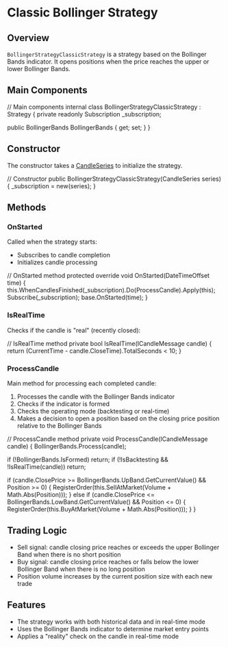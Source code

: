 # Classic Bollinger Strategy

## Overview

`BollingerStrategyClassicStrategy` is a strategy based on the Bollinger Bands indicator. It opens positions when the price reaches the upper or lower Bollinger Bands.

## Main Components

// Main components
internal class BollingerStrategyClassicStrategy : Strategy
{
   private readonly Subscription _subscription;

   public BollingerBands BollingerBands { get; set; }
}

## Constructor

The constructor takes a [CandleSeries](xref:StockSharp.Algo.Candles.CandleSeries) to initialize the strategy.

// Constructor
public BollingerStrategyClassicStrategy(CandleSeries series)
{
   _subscription = new(series);
}

## Methods

### OnStarted

Called when the strategy starts:

- Subscribes to candle completion
- Initializes candle processing

// OnStarted method
protected override void OnStarted(DateTimeOffset time)
{
   this.WhenCandlesFinished(_subscription).Do(ProcessCandle).Apply(this);
   Subscribe(_subscription);
   base.OnStarted(time);
}

### IsRealTime

Checks if the candle is "real" (recently closed):

// IsRealTime method
private bool IsRealTime(ICandleMessage candle)
{
   return (CurrentTime - candle.CloseTime).TotalSeconds < 10;
}

### ProcessCandle

Main method for processing each completed candle:

1. Processes the candle with the Bollinger Bands indicator
2. Checks if the indicator is formed
3. Checks the operating mode (backtesting or real-time)
4. Makes a decision to open a position based on the closing price position relative to the Bollinger Bands

// ProcessCandle method
private void ProcessCandle(ICandleMessage candle)
{
   BollingerBands.Process(candle);

   if (!BollingerBands.IsFormed) return;
   if (!IsBacktesting && !IsRealTime(candle)) return;

   if (candle.ClosePrice >= BollingerBands.UpBand.GetCurrentValue() && Position >= 0)
   {
       RegisterOrder(this.SellAtMarket(Volume + Math.Abs(Position)));
   }
   else if (candle.ClosePrice <= BollingerBands.LowBand.GetCurrentValue() && Position <= 0)
   {
       RegisterOrder(this.BuyAtMarket(Volume + Math.Abs(Position)));
   }
}

## Trading Logic

- Sell signal: candle closing price reaches or exceeds the upper Bollinger Band when there is no short position
- Buy signal: candle closing price reaches or falls below the lower Bollinger Band when there is no long position
- Position volume increases by the current position size with each new trade

## Features

- The strategy works with both historical data and in real-time mode
- Uses the Bollinger Bands indicator to determine market entry points
- Applies a "reality" check on the candle in real-time mode